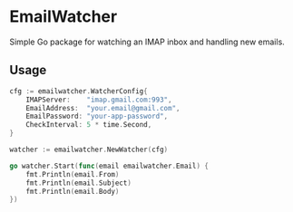 # EmailWatcher

Simple Go package for watching an IMAP inbox and handling new emails.

## Usage

```go
cfg := emailwatcher.WatcherConfig{
	IMAPServer:    "imap.gmail.com:993",
	EmailAddress:  "your.email@gmail.com",
	EmailPassword: "your-app-password",
	CheckInterval: 5 * time.Second,
}

watcher := emailwatcher.NewWatcher(cfg)

go watcher.Start(func(email emailwatcher.Email) {
	fmt.Println(email.From)
	fmt.Println(email.Subject)
	fmt.Println(email.Body)
})
```